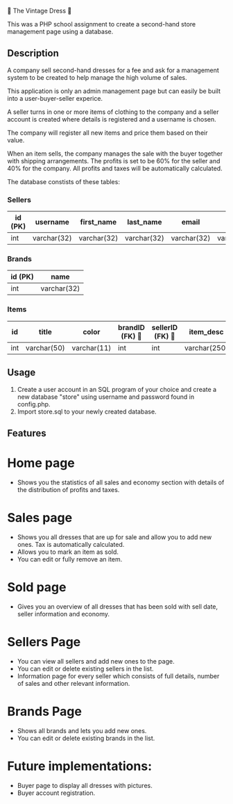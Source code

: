 &#128087; The Vintage Dress &#128087;

This was a PHP school assignment to create a second-hand store management page using a database.

## Description

A company sell second-hand dresses for a fee and ask for a management system to be created to help manage
the high volume of sales.

This application is only an admin management page but can easily be built into a user-buyer-seller experice.

A seller turns in one or more items of clothing to the company and a seller account is created where details is registered
and a username is chosen.

The company will register all new items and price them based on their value.

When an item sells, the company manages the sale with the buyer together with shipping arrangements.
The profits is set to be 60% for the seller and 40% for the company. All profits and taxes will be automatically calculated.

The database constists of these tables:

### Sellers

| id (PK) | username    | first_name  | last_name   | email       | phone       |
| ------- | ----------- | ----------- | ----------- | ----------- | ----------- |
| int     | varchar(32) | varchar(32) | varchar(32) | varchar(32) | varchar(15) |

### Brands

| id (PK) | name        |
| ------- | ----------- |
| int     | varchar(32) |

### Items

| id  | title       | color       | brandID (FK) &#128273; | sellerID (FK) &#128273; | item_desc    | price | date_added | date_sold |
| --- | ----------- | ----------- | ---------------------- | ----------------------- | ------------ | ----- | ---------- | --------- |
| int | varchar(50) | varchar(11) | int                    | int                     | varchar(250) | int   | date       | date      |

## Usage

1. Create a user account in an SQL program of your choice and create a new database "store" using username and password found in config.php.
2. Import store.sql to your newly created database.

## Features

# Home page

- Shows you the statistics of all sales and economy section with details of the distribution of profits and taxes.

# Sales page

- Shows you all dresses that are up for sale and allow you to add new ones. Tax is automatically calculated.
- Allows you to mark an item as sold.
- You can edit or fully remove an item.

# Sold page

- Gives you an overview of all dresses that has been sold with sell date, seller information and economy.

# Sellers Page

- You can view all sellers and add new ones to the page.
- You can edit or delete existing sellers in the list.
- Information page for every seller which consists of full details, number of sales and other relevant information.

# Brands Page

- Shows all brands and lets you add new ones.
- You can edit or delete existing brands in the list.

# Future implementations:

- Buyer page to display all dresses with pictures.
- Buyer account registration.
